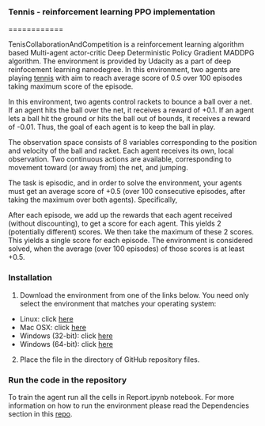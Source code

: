 ### Tennis - reinforcement learning PPO implementation
============

TenisCollaborationAndCompetition is a reinforcement learning algorithm based Multi-agent actor-critic Deep Deterministic Policy Gradient MADDPG algorithm. The environment is provided by Udacity as a part of deep reinfocement learning nanodegree. In this environment, two agents are playing [tennis](https://github.com/Unity-Technologies/ml-agents/blob/master/docs/Learning-Environment-Examples.md#tennis) with aim to reach average score of 0.5 over 100 episodes taking maximum score of the episode.



In this environment, two agents control rackets to bounce a ball over a net. If an agent hits the ball over the net, it receives a reward of +0.1. If an agent lets a ball hit the ground or hits the ball out of bounds, it receives a reward of -0.01. Thus, the goal of each agent is to keep the ball in play.

The observation space consists of 8 variables corresponding to the position and velocity of the ball and racket. Each agent receives its own, local observation. Two continuous actions are available, corresponding to movement toward (or away from) the net, and jumping.

The task is episodic, and in order to solve the environment, your agents must get an average score of +0.5 (over 100 consecutive episodes, after taking the maximum over both agents). Specifically,

After each episode, we add up the rewards that each agent received (without discounting), to get a score for each agent. This yields 2 (potentially different) scores. We then take the maximum of these 2 scores.
This yields a single score for each episode.
The environment is considered solved, when the average (over 100 episodes) of those scores is at least +0.5.


### Installation

1. Download the environment from one of the links below. You need only select the environment that matches your operating system:

* Linux: click [here](https://s3-us-west-1.amazonaws.com/udacity-drlnd/P3/Tennis/Tennis_Linux.zip) </br>
* Mac OSX: click [here](https://s3-us-west-1.amazonaws.com/udacity-drlnd/P3/Tennis/Tennis.app.zip) </br>
* Windows (32-bit): click [here](https://s3-us-west-1.amazonaws.com/udacity-drlnd/P3/Tennis/Tennis_Windows_x86.zip) </br>
* Windows (64-bit): click [here](https://s3-us-west-1.amazonaws.com/udacity-drlnd/P3/Tennis/Tennis_Windows_x86_64.zip) </br>

2. Place the file in the directory of GitHub repository files.

### Run the code in the repository 
To train the agent run all the cells in Report.ipynb notebook. For more information on how to run the environment please read the Dependencies section in this [repo](https://github.com/udacity/deep-reinforcement-learning#dependencies).


